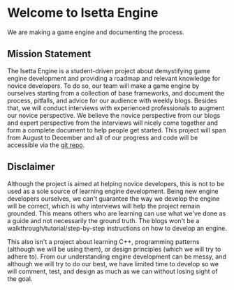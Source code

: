 # Welcome to Isetta Engine

We are making a game engine and documenting the process.

## Mission Statement

The Isetta Engine is a student-driven project about demystifying game engine development and providing a roadmap and relevant knowledge for novice developers. To do so, our team will make a game engine by ourselves starting from a collection of base frameworks, and document the process, pitfalls, and advice for our audience with weekly blogs. Besides that, we will conduct interviews with experienced professionals to augment our novice perspective. We believe the novice perspective from our blogs and expert perspective from the interviews will nicely come together and form a complete document to help people get started. This project will span from August to December and all of our progress and code will be accessible via the [git repo](https://github.com/The-Engine-Process/The-Engine).

## Disclaimer

Although the project is aimed at helping novice developers, this is not to be used as a sole source of learning engine development. Being new engine developers ourselves, we can't guarantee the way we develop the engine will be correct, which is why interviews will help the project remain grounded. This means others who are learning can use what we've done as a guide and not necessarily the ground truth. The blogs won't be a walkthrough/tutorial/step-by-step instructions on how to develop an engine.

This also isn't a project about learning C++, programming patterns (although we will be using them), or design principles (which we will try to adhere to). From our understanding engine development can be messy, and although we will try to do our best, we have limited time to develop so we will comment, test, and design as much as we can without losing sight of the goal.